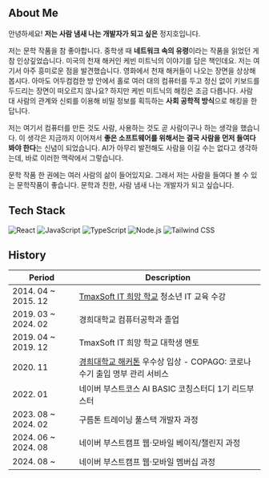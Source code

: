 ## About Me

안녕하세요! **저는 사람 냄새 나는 개발자가 되고 싶은** 정지호입니다.

저는 문학 작품을 참 좋아합니다. 중학생 때 **네트워크 속의 유령**이라는 작품을 읽었던 게 참 인상깊었습니다. 미국의 천재 해커인 케빈 미트닉의 이야기를 담은 책인데요. 저는 여기서 아주 흥미로운 점을 발견했습니다. 영화에서 천재 해커들이 나오는 장면을 상상해봅시다. 아마도 어두컴컴한 방 안에서 홀로 여러 대의 컴퓨터를 두고 정신 없이 키보드를 두드리는 장면이 떠오르지 않나요? 하지만 케빈 미트닉의 해킹은 조금 다릅니다. 사람 대 사람의 관계와 신뢰를 이용해 비밀 정보를 획득하는 **사회 공학적 방식**으로 해킹을 한답니다.

저는 여기서 컴퓨터를 만든 것도 사람, 사용하는 것도 곧 사람이구나 하는 생각을 했습니다. 이 생각은 지금까지 이어져서 **좋은 소프트웨어를 위해서는 결국 사람을 먼저 들여다봐야 한다**는 신념이 되었습니다. AI가 아무리 발전해도 사람을 이길 수는 없다고 생각하는데, 바로 이러한 맥락에서 그렇습니다.

문학 작품 한 권에는 여러 사람의 삶이 들어있지요. 그래서 저는 사람을 들여다 볼 수 있는 문학작품이 좋습니다. 문학과 친한, 사람 냄새 나는 개발자가 되고 싶습니다.

## Tech Stack
![React](https://img.shields.io/badge/React-20232A?style=for-the-badge&logo=react&logoColor=61DAFB)
![JavaScript](https://img.shields.io/badge/JavaScript-F7DF1E?style=for-the-badge&logo=javascript&logoColor=black)
![TypeScript](https://img.shields.io/badge/TypeScript-3178C6?style=for-the-badge&logo=typescript&logoColor=white)
![Node.js](https://img.shields.io/badge/Node.js-339933?style=for-the-badge&logo=nodedotjs&logoColor=white)
![Tailwind CSS](https://img.shields.io/badge/TailwindCSS-38B2AC?style=for-the-badge&logo=tailwind-css&logoColor=white)


## History
| Period       | Description       |
| ----------- | ----------- |
| 2014. 04 ~ 2015. 12       | [TmaxSoft IT 희망 학교](https://tmaxnanumi.co.kr/xe/ithope) 청소년 IT 교육 수강       |
| 2019. 03 ~ 2024. 02       | 경희대학교 컴퓨터공학과 졸업       |
| 2019. 04 ~ 2019. 12       | TmaxSoft IT 희망 학교 대학생 멘토       |
| 2020. 11       | [경희대학교 해커톤](https://thon.khlug.org/about/2020) 우수상 입상 - COPAGO: 코로나 수기 출입 명부 관리 서비스       |
| 2022. 01       | 네이버 부스트코스 AI BASIC 코칭스터디 1기 리드부스터      |
| 2023. 08 ~ 2024. 02       | 구름톤 트레이닝 풀스택 개발자 과정      |
| 2024. 06 ~ 2024. 08       | 네이버 부스트캠프 웹·모바일 베이직/챌린지 과정     |
| 2024. 08 ~       | 네이버 부스트캠프 웹·모바일 멤버십 과정    |
